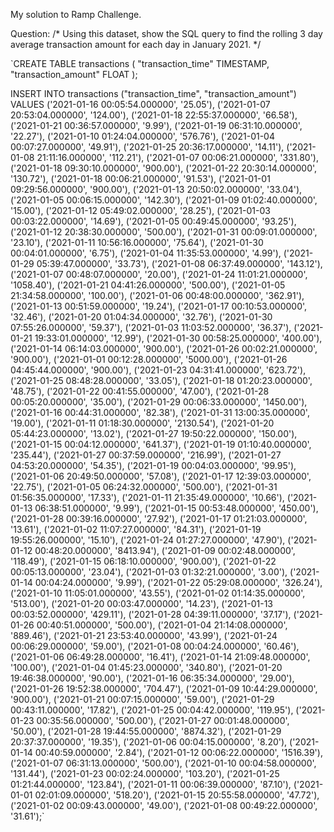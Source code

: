 My solution to Ramp Challenge. 

Question: 
/* Using this dataset, show the SQL query to find the rolling 3 day average transaction amount for each day in January 2021. */

`CREATE TABLE transactions (
  "transaction_time" TIMESTAMP,
  "transaction_amount" FLOAT
);

INSERT INTO transactions
  ("transaction_time", "transaction_amount")
VALUES
  ('2021-01-16 00:05:54.000000', '25.05'),
  ('2021-01-07 20:53:04.000000', '124.00'),
  ('2021-01-18 22:55:37.000000', '66.58'),
  ('2021-01-21 00:36:57.000000', '9.99'),
  ('2021-01-19 06:31:10.000000', '22.27'),
  ('2021-01-10 01:24:04.000000', '576.76'),
  ('2021-01-04 00:07:27.000000', '49.91'),
  ('2021-01-25 20:36:17.000000', '14.11'),
  ('2021-01-08 21:11:16.000000', '112.21'),
  ('2021-01-07 00:06:21.000000', '331.80'),
  ('2021-01-18 09:30:10.000000', '900.00'),
  ('2021-01-22 20:30:14.000000', '130.72'),
  ('2021-01-18 00:06:21.000000', '91.53'),
  ('2021-01-01 09:29:56.000000', '900.00'),
  ('2021-01-13 20:50:02.000000', '33.04'),
  ('2021-01-05 00:06:15.000000', '142.30'),
  ('2021-01-09 01:02:40.000000', '15.00'),
  ('2021-01-12 05:49:02.000000', '28.25'),
  ('2021-01-03 00:03:22.000000', '14.69'),
  ('2021-01-05 00:49:45.000000', '93.25'),
  ('2021-01-12 20:38:30.000000', '500.00'),
  ('2021-01-31 00:09:01.000000', '23.10'),
  ('2021-01-11 10:56:16.000000', '75.64'),
  ('2021-01-30 00:04:01.000000', '6.75'),
  ('2021-01-04 11:35:53.000000', '4.99'),
  ('2021-01-29 05:39:47.000000', '33.73'),
  ('2021-01-08 06:37:49.000000', '143.12'),
  ('2021-01-07 00:48:07.000000', '20.00'),
  ('2021-01-24 11:01:21.000000', '1058.40'),
  ('2021-01-21 04:41:26.000000', '500.00'),
  ('2021-01-05 21:34:58.000000', '100.00'),
  ('2021-01-06 00:48:00.000000', '362.91'),
  ('2021-01-13 00:51:59.000000', '19.24'),
  ('2021-01-17 00:10:53.000000', '32.46'),
  ('2021-01-20 01:04:34.000000', '32.76'),
  ('2021-01-30 07:55:26.000000', '59.37'),
  ('2021-01-03 11:03:52.000000', '36.37'),
  ('2021-01-21 19:33:01.000000', '12.99'),
  ('2021-01-30 00:58:25.000000', '400.00'),
  ('2021-01-14 06:14:03.000000', '900.00'),
  ('2021-01-26 00:02:21.000000', '900.00'),
  ('2021-01-01 00:12:28.000000', '5000.00'),
  ('2021-01-26 04:45:44.000000', '900.00'),
  ('2021-01-23 04:31:41.000000', '623.72'),
  ('2021-01-25 08:48:28.000000', '33.05'),
  ('2021-01-18 01:20:23.000000', '48.75'),
  ('2021-01-22 00:41:55.000000', '47.00'),
  ('2021-01-28 00:05:20.000000', '35.00'),
  ('2021-01-29 00:06:33.000000', '1450.00'),
  ('2021-01-16 00:44:31.000000', '82.38'),
  ('2021-01-31 13:00:35.000000', '19.00'),
  ('2021-01-11 01:18:30.000000', '2130.54'),
  ('2021-01-20 05:44:23.000000', '13.02'),
  ('2021-01-27 19:50:22.000000', '150.00'),
  ('2021-01-15 00:04:12.000000', '641.37'),
  ('2021-01-19 01:10:40.000000', '235.44'),
  ('2021-01-27 00:37:59.000000', '216.99'),
  ('2021-01-27 04:53:20.000000', '54.35'),
  ('2021-01-19 00:04:03.000000', '99.95'),
  ('2021-01-06 20:49:50.000000', '57.08'),
  ('2021-01-17 12:39:03.000000', '22.75'),
  ('2021-01-05 06:24:32.000000', '500.00'),
  ('2021-01-31 01:56:35.000000', '17.33'),
  ('2021-01-11 21:35:49.000000', '10.66'),
  ('2021-01-13 06:38:51.000000', '9.99'),
  ('2021-01-15 00:53:48.000000', '450.00'),
  ('2021-01-28 00:39:16.000000', '27.92'),
  ('2021-01-17 01:21:03.000000', '13.61'),
  ('2021-01-02 11:07:27.000000', '84.31'),
  ('2021-01-19 19:55:26.000000', '15.10'),
  ('2021-01-24 01:27:27.000000', '47.90'),
  ('2021-01-12 00:48:20.000000', '8413.94'),
  ('2021-01-09 00:02:48.000000', '118.49'),
  ('2021-01-15 06:18:10.000000', '900.00'),
  ('2021-01-22 00:05:13.000000', '23.04'),
  ('2021-01-03 01:32:21.000000', '3.00'),
  ('2021-01-14 00:04:24.000000', '9.99'),
  ('2021-01-22 05:29:08.000000', '326.24'),
  ('2021-01-10 11:05:01.000000', '43.55'),
  ('2021-01-02 01:14:35.000000', '513.00'),
  ('2021-01-20 00:03:47.000000', '14.23'),
  ('2021-01-13 00:03:52.000000', '429.11'),
  ('2021-01-28 04:39:11.000000', '37.17'),
  ('2021-01-26 00:40:51.000000', '500.00'),
  ('2021-01-04 21:14:08.000000', '889.46'),
  ('2021-01-21 23:53:40.000000', '43.99'),
  ('2021-01-24 00:06:29.000000', '59.00'),
  ('2021-01-08 00:04:24.000000', '60.46'),
  ('2021-01-06 06:49:28.000000', '16.41'),
  ('2021-01-14 21:09:48.000000', '100.00'),
  ('2021-01-04 01:45:23.000000', '340.80'),
  ('2021-01-20 19:46:38.000000', '90.00'),
  ('2021-01-16 06:35:34.000000', '29.00'),
  ('2021-01-26 19:52:38.000000', '704.47'),
  ('2021-01-09 10:44:29.000000', '900.00'),
  ('2021-01-21 00:07:15.000000', '59.00'),
  ('2021-01-29 00:43:11.000000', '17.82'),
  ('2021-01-25 00:04:42.000000', '119.95'),
  ('2021-01-23 00:35:56.000000', '500.00'),
  ('2021-01-27 00:01:48.000000', '50.00'),
  ('2021-01-28 19:44:55.000000', '8874.32'),
  ('2021-01-29 20:37:37.000000', '19.35'),
  ('2021-01-06 00:04:15.000000', '8.20'),
  ('2021-01-14 00:40:59.000000', '2.84'),
  ('2021-01-12 00:06:22.000000', '1516.39'),
  ('2021-01-07 06:31:13.000000', '500.00'),
  ('2021-01-10 00:04:58.000000', '131.44'),
  ('2021-01-23 00:02:24.000000', '103.20'),
  ('2021-01-25 01:21:44.000000', '123.84'),
  ('2021-01-11 00:06:39.000000', '87.10'),
  ('2021-01-01 02:01:09.000000', '518.20'),
  ('2021-01-15 20:55:58.000000', '47.72'),
  ('2021-01-02 00:09:43.000000', '49.00'),
  ('2021-01-08 00:49:22.000000', '31.61');`
